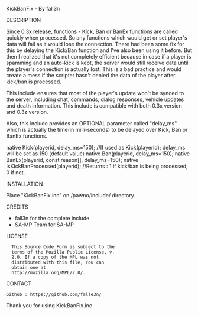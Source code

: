 KickBanFix - By fall3n


DESCRIPTION

Since 0.3x release, functions - Kick, Ban or BanEx functions are called quickly when processed. So any functions which 
would get or set player's data will fail as it would lose the connection. There had been some fix for this by 
delaying the Kick/Ban function and I've also been using it before. But then I realized that it's not completely efficient 
because in case if a player is spamming and an auto-kick is kept, the server would still receive data until the player's
connection is actually lost. This is a bad practice and would create a mess if the scripter hasn't denied 
the data of the player after kick/ban is processed.

This include ensures that most of the player's update won't be synced to the server, including chat, commands,
dialog responses, vehicle updates and death information. This include is compatible with both 0.3x version and
0.3z version.

Also, this include provides an OPTIONAL parameter called "delay_ms" which is actually the time(in milli-seconds) to be delayed over Kick, Ban or BanEx functions. 

native Kick(playerid, delay_ms=150); //If used as Kick(playerid); delay_ms will be set as 150 (default value)
native Ban(playerid, delay_ms=150);
native BanEx(playerid, const reason[], delay_ms=150);
native IsKickBanProcessed(playerid); //Returns : 1 if kick/ban is being processed, 0 if not.



INSTALLATION

Place "KickBanFix.inc" on /pawno/include/ directory.


CREDITS

- fall3n for the complete include.
- SA-MP Team for SA-MP.

LICENSE

      This Source Code Form is subject to the
      terms of the Mozilla Public License, v.
      2.0. If a copy of the MPL was not
      distributed with this file, You can
      obtain one at
      http://mozilla.org/MPL/2.0/.


CONTACT

	Github : https://github.com/falle3n/
	
	
Thank you for using KickBanFix.inc

